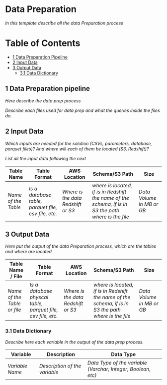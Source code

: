 # Data Preparation

*In this template describe all the data Preparation process*

# Table of Contents

+ [1 Data Preparation Pipeline](1-Data-Preparation-Pipeline)
+ [2 Input Data](2-Input-Data)
+ [3 Output Data](3-Output-Data)
  + [3.1 Data Dictionary](3.1-Data-Dictionary)

## 1 Data Preparation pipeline
*Here describe the data prep process*

*Describe each files used for data prep and what the queries inside the files do.*

## 2 Input Data
*Which inputs are needed for the solution (CSVs, parameters, database, parquet files)? And where will each of them be located (S3, Redshift)?*

*List all the input data following the next*


|Table Name|Table Format|AWS Location|Schema/S3 Path|Size|
|---|---|---|---|---|
| *Name of the Table* | *Is a database table, parquet file, csv file, etc.*  | *Where is the data Redshift or S3* | *where is located, if is in Redshift the name of the schema, if is in S3 the path where is the file*|*Data Volume in MB or GB*||

## 3 Output Data
*Here put the output of the data Preparation process, which are the tables and where are located*

|Table Name / File|Table Format|AWS Location|Schema/S3 Path|Size|
|---|---|---|---|---|
| *Name of the Table or file* | *Is a database physcal table, parquet file, csv file, etc.*  | *Where is the data Redshift or S3* | *where is located, if is in Redshift the name of the schema, if is in S3 the path where is the file*|*Data Volume in MB or GB*|

### 3.1 Data Dictionary
*Describe here each variable in the output of the data prep process.*

|Variable|Description|Data Type|
|--------|-----------|---------|
|*Variable Name*|*Description of the variable*|*Data Type of the variable (Varchar, Integer, Boolean, etc)*|
